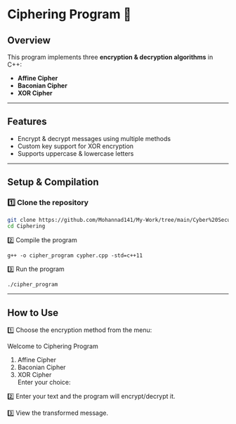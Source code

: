 # Ciphering Program 🔐  

##  Overview  
This program implements three **encryption & decryption algorithms** in C++:  
- **Affine Cipher**  
- **Baconian Cipher**  
- **XOR Cipher**  
---
##  Features  
- Encrypt & decrypt messages using multiple methods  
- Custom key support for XOR encryption  
- Supports uppercase & lowercase letters  
---
##  Setup & Compilation  
### 1️⃣ **Clone the repository**  
```bash
git clone https://github.com/Mohannad141/My-Work/tree/main/Cyber%20Security%20related
cd Ciphering
```

2️⃣ Compile the program
```
g++ -o cipher_program cypher.cpp -std=c++11
```
3️⃣ Run the program
```
./cipher_program
```
---
## How to Use
1️⃣ Choose the encryption method from the menu:

Welcome to Ciphering Program  
1) Affine Cipher  
2) Baconian Cipher  
3) XOR Cipher  
Enter your choice:  

2️⃣ Enter your text and the program will encrypt/decrypt it.

3️⃣ View the transformed message.
